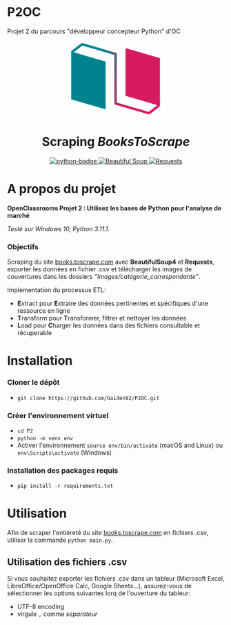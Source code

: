 # P2OC
Projet 2 du parcours "développeur concepteur Python" d'OC
<p align="center">
    <img src="logo.png" alt="logo" />
</p>
<h1 align="center">Scraping <em>BooksToScrape</em></h1>
<p align="center">
    <a href="https://www.python.org">
        <img src="https://img.shields.io/badge/Python-3.11+-3776AB?style=flat&logo=python&logoColor=white" alt="python-badge">
    </a>
    <a href="https://www.crummy.com/software/BeautifulSoup/bs4/doc/">
        <img src="https://img.shields.io/badge/BeautifulSoup-4.12+-d71b60?style=flat" alt="Beautiful Soup">
    </a>
    <a href="https://github.com/psf/requests">
        <img src="https://img.shields.io/badge/Requests-2.31+-00838f?style=flat" alt="Requests">
    </a>
</p>

# A propos du projet

**OpenClassrooms Projet 2 : Utilisez les bases de Python pour l'analyse de marché**

_Testé sur Windows 10, Python 3.11.1._

### Objectifs

Scraping du site [books.toscrape.com](http://books.toscrape.com) avec **BeautifulSoup4** et **Requests**, 
exporter les données en fichier .csv  et télécharger les images de couvertures dans les dossiers *"Images/catégorie_correspondante"*.

Implementation du processus ETL: 
- **E**xtract pour **E**xtraire des données pertinentes et spécifiques d'une ressource en ligne
- **T**ransform pour **T**ransformer,  filtrer et nettoyer les données
- **L**oad pour **C**harger les données dans des fichiers consultable et récuperable

# Installation

### Cloner le dépôt

- `git clone https://github.com/Gaiden92/P2OC.git`

### Créer l'environnement virtuel

- `cd P2`
- `python -m venv env`
- Activer l'environnement `source env/bin/activate` (macOS and Linux) ou `env\Scripts\activate` (Windows)
    
### Installation des packages requis

- `pip install -r requirements.txt`

# Utilisation

Afin de scraper l'entièreté du site [books.toscrape.com](https://books.toscrape.com) en fichiers .csv, 
utiliser la commande `python main.py`.

## Utilisation des fichiers .csv

Si vous souhaitez exporter les fichiers .csv dans un tableur (Microsoft Excel, LibreOffice/OpenOffice Calc, Google Sheets...),
assurez-vous de sélectionner les options suivantes lorq  de l'ouverture du tableur:
- UTF-8 encoding 
- virgule `,` comme *separateur*

